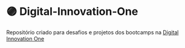 # :purple_circle:	Digital-Innovation-One
Repositório criado para desafios e projetos dos bootcamps na [Digital Innovation One](https://digitalinnovation.one/)
